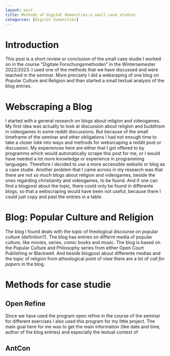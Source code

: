 ```yaml
---
layout: post
title: Methods of Digital Humanities-a small case studies
categories: [digital humanities]
---
```

# Introduction

This post is a short review or conclusion of the small case studie I worked on in the course "Digitale Forschungsmethoden" in the Wintersemester 2022/2023. I used one of the methods that we have discussed and were teached in the seminar. More precisely I did a websraping of one blog on Popular Culture and Religion and than started a small textual analysis of the blog entries. 
# Webscraping a Blog

I started with a general research on blogs about religion and videogames. My first idea was actually to look at discussion about religion and buddhism in videogames in some reddit discussions. But because of the small timeframe of the seminar and other obligations I had not enough time to take a closer lokk into ways and methods for websrcaping a reddit post or discussion. My experiences here are either that I got offered to by programms which would automatically scrape this post for me, or I would have needed a lot more knowledge or experience in programming languages. Therefore I decided to use a more accessible website or blog as a case studie. Another problem that I came across in my research was that there are not so much blogs about religion and videogames, beside the ones regarding christianity and videogames, to be found. And if one can find a blogpost about the topic, there could only be found in differente blogs, so that a webscraping would have been not useful, because there I could just copy and past the entries in a table. 
# Blog: Popular Culture and Religion

The blog I found deals with the topic of theological discourse on popular culture (definition?). The blog has entries on differnt media of popular culture, like movies, series, comic books and music. The blog is based on the Popular Culture and Philosophy series from either Open Court Publishing or Blackwell. And beside blogpost about differente medias and the topic of religion from atheological point of view there are a lot of _call for papers_ in the blog. 
# Methods for case studie
## Open Refine

Since we have used the program open refine in the course of the seminar for different exercises I also used this program for my little project. The main goal here for me was to get the main information (like date and time, author of the blog entries) and especially the textual context of 
## AntCon
